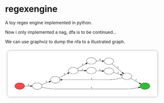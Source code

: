 # regexengine
A toy regex engine implemented in python.

Now i only implemented a nag, dfa is to be continued...

We can use graphviz to dump the nfa to a illustrated graph.

![](./docs/demo.png)
